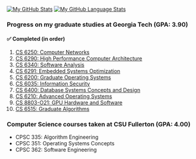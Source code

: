 [![My GitHub Stats](https://github-readme-stats-phi-one-62.vercel.app/api/?username=gaubiago&count_private=true&hide_rank=true&theme=transparent&include_all_commits=true&show_icons=true&hide_border=true&custom_title=My%20%GitHub%20%Stats)]()
[![My GitHub Language Stats](https://github-readme-stats-phi-one-62.vercel.app/api/top-langs/?username=gaubiago&count_private=true&layout=compact&theme=transparent&langs_count=10&hide=GLSL,Forth,MATLAB,Jupyter%20%Notebook&include_all_commits=true&card_width=350px&hide_border=true&custom_title=Top&nbsp;10&nbsp;Languages%20%I've%20%Used)]()

### Progress on my graduate studies at Georgia Tech (GPA: 3.90)

#### ✅ Completed (in order)
 1. [CS 6250: Computer Networks](https://omscs.gatech.edu/cs-6250-computer-networks)
 2. [CS 6290: High Performance Computer Architecture](https://omscs.gatech.edu/cs-6290-high-performance-computer-architecture)
 3. [CS 6340: Software Analysis](https://omscs.gatech.edu/cs-6340-software-analysis)
 4. [CS 6291: Embedded Systems Optimization](https://omscs.gatech.edu/cs-6291-embedded-systems-optimization)
 5. [CS 6200: Graduate Operating Systems](https://omscs.gatech.edu/cs-6200-introduction-operating-systems)
 6. [CS 6035: Information Security](https://omscs.gatech.edu/cs-6035-introduction-to-information-security)
 7. [CS 6400: Database Systems Concepts and Design](https://omscs.gatech.edu/cs-6400-database-systems-concepts-and-design)
 8. [CS 6210: Advanced Operating Systems](https://omscs.gatech.edu/cs-6210-advanced-operating-systems)
 9. [CS 8803-O21: GPU Hardware and Software](https://omscs.gatech.edu/cs-8803-o21-gpu-hardware-and-software)
 10. [CS 6515: Graduate Algorithms](https://omscs.gatech.edu/cs-6515-intro-graduate-algorithms)
 

### Computer Science courses taken at CSU Fullerton (GPA: 4.00)
 - CPSC 335: Algorithm Engineering
 - CPSC 351: Operating Systems Concepts
 - CPSC 362: Software Engineering

<!--

Good tips for further customization of the profile page:
https://www.youtube.com/watch?v=n6d4KHSKqGk&t

Cards to update every 4 hours.

### Hi there 👋

**gaubiago/gaubiago** is a ✨ _special_ ✨ repository because its `README.md` (this file) appears on your GitHub profile.

Here are some ideas to get you started:

- 🔭 I’m currently working on ...
- 🌱 I’m currently learning ...
- 👯 I’m looking to collaborate on ...
- 🤔 I’m looking for help with ...
- 💬 Ask me about ...
- 📫 How to reach me: ...
- 😄 Pronouns: ...
- ⚡ Fun fact: ...

-->
